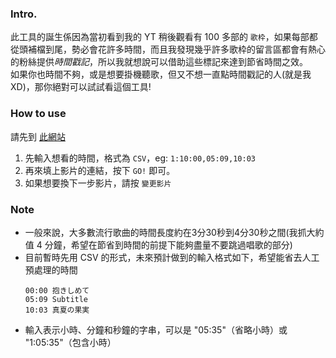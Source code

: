 ### Intro.
此工具的誕生係因為當初看到我的 YT 稍後觀看有 100 多部的 `歌枠`，如果每部都從頭補檔到尾，勢必會花許多時間，而且我發現幾乎許多歌枠的留言區都會有熱心的粉絲提供*時間戳記*，所以我就想說可以借助這些標記來達到節省時間之效。<br/>
如果你也時間不夠，或是想要掛機聽歌，但又不想一直點時間戳記的人(就是我XD)，那你絕對可以試試看這個工具!

### How to use
請先到 [此網站](https://benjamin-yan.github.io/utawakuViewer/)
1. 先輸入想看的時間，格式為 `CSV`，eg: `1:10:00,05:09,10:03`
2. 再來填上影片的連結，按下 `GO!` 即可。
3. 如果想要換下一步影片，請按 `變更影片`

### Note
- 一般來說，大多數流行歌曲的時間長度約在3分30秒到4分30秒之間(我抓大約值 4 分鐘，希望在節省到時間的前提下能夠盡量不要跳過唱歌的部分)
- 目前暫時先用 CSV 的形式，未來預計做到的輸入格式如下，希望能省去人工預處理的時間
    ```
    00:00 抱きしめて
    05:09 Subtitle
    10:03 真夏の果実
    ```
- 輸入表示小時、分鐘和秒鐘的字串，可以是 "05:35"（省略小時）或 "1:05:35"（包含小時）

